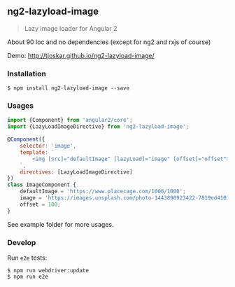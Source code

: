 ## ng2-lazyload-image

> Lazy image loader for Angular 2

About 90 loc and no dependencies (except for ng2 and rxjs of course)

Demo: http://tjoskar.github.io/ng2-lazyload-image/

### Installation
```
$ npm install ng2-lazyload-image --save
```

### Usages

```javascript
import {Component} from 'angular2/core';
import {LazyLoadImageDirective} from 'ng2-lazyload-image';

@Component({
    selector: 'image',
    template: `
        <img [src]="defaultImage" [lazyLoad]="image" [offset]="offset">
    `,
    directives: [LazyLoadImageDirective]
})
class ImageComponent {
    defaultImage = 'https://www.placecage.com/1000/1000';
    image = 'https://images.unsplash.com/photo-1443890923422-7819ed4101c0?fm=jpg';
    offset = 100;
}
```

See example folder for more usages.

### Develop
Run `e2e` tests:
```
$ npm run webdriver:update
$ npm run e2e
```
